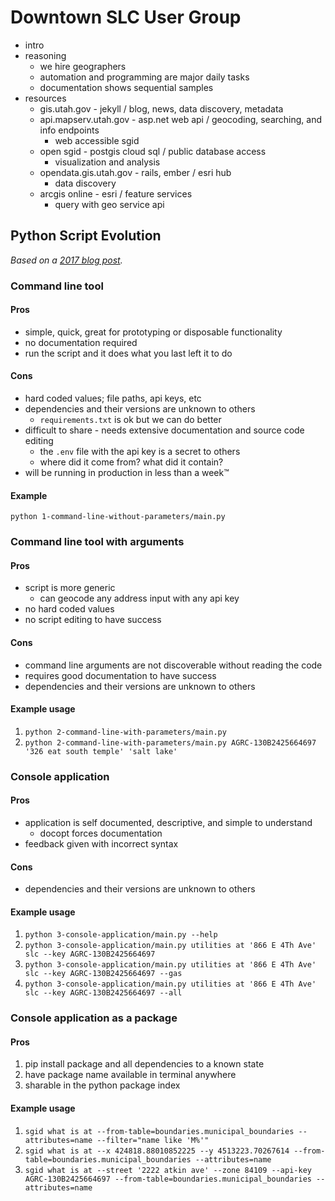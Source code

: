 # Downtown SLC User Group

- intro
- reasoning
  - we hire geographers
  - automation and programming are major daily tasks
  - documentation shows sequential samples
- resources
  - gis.utah.gov - jekyll / blog, news, data discovery, metadata
  - api.mapserv.utah.gov - asp.net web api / geocoding, searching, and info endpoints
    - web accessible sgid
  - open sgid - postgis cloud sql / public database access
    - visualization and analysis
  - opendata.gis.utah.gov - rails, ember / esri hub
    - data discovery
  - arcgis online - esri / feature services
    - query with geo service api

## Python Script Evolution

_Based on a [2017 blog post](https://gis.utah.gov/the-evolution-of-a-python-script/)._

### Command line tool

#### Pros

- simple, quick, great for prototyping or disposable functionality
- no documentation required
- run the script and it does what you last left it to do

#### Cons

- hard coded values; file paths, api keys, etc
- dependencies and their versions are unknown to others
  - `requirements.txt` is ok but we can do better
- difficult to share - needs extensive documentation and source code editing
  - the `.env` file with the api key is a secret to others
  - where did it come from? what did it contain?
- will be running in production in less than a week™

#### Example

`python 1-command-line-without-parameters/main.py`

### Command line tool with arguments

#### Pros

- script is more generic
  - can geocode any address input with any api key
- no hard coded values
- no script editing to have success

#### Cons

- command line arguments are not discoverable without reading the code
- requires good documentation to have success
- dependencies and their versions are unknown to others

#### Example usage

1. `python 2-command-line-with-parameters/main.py`
1. `python 2-command-line-with-parameters/main.py AGRC-130B2425664697 '326 eat south temple' 'salt lake'`

### Console application

#### Pros

- application is self documented, descriptive, and simple to understand
  - docopt forces documentation
- feedback given with incorrect syntax

#### Cons

- dependencies and their versions are unknown to others

#### Example usage

1. `python 3-console-application/main.py --help`
1. `python 3-console-application/main.py utilities at '866 E 4Th Ave' slc --key AGRC-130B2425664697`
1. `python 3-console-application/main.py utilities at '866 E 4Th Ave' slc --key AGRC-130B2425664697 --gas`
1. `python 3-console-application/main.py utilities at '866 E 4Th Ave' slc --key AGRC-130B2425664697 --all`

### Console application as a package

#### Pros

1. pip install package and all dependencies to a known state
1. have package name available in terminal anywhere
1. sharable in the python package index

#### Example usage

1. `sgid what is at --from-table=boundaries.municipal_boundaries --attributes=name --filter="name like 'M%'"`
1. `sgid what is at --x 424818.88010852225 --y 4513223.70267614 --from-table=boundaries.municipal_boundaries --attributes=name`
1. `sgid what is at --street '2222 atkin ave' --zone 84109 --api-key AGRC-130B2425664697 --from-table=boundaries.municipal_boundaries --attributes=name`
